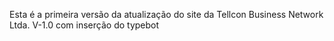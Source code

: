 Esta é a primeira versão da atualização do site da Tellcon Business Network Ltda. V-1.0 com inserção do typebot